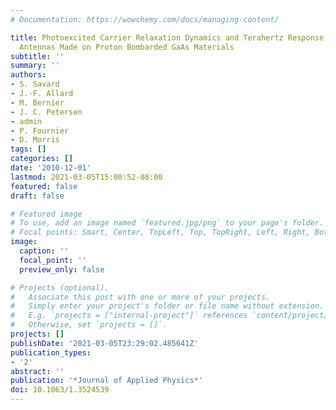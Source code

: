 ```yaml
---
# Documentation: https://wowchemy.com/docs/managing-content/

title: Photoexcited Carrier Relaxation Dynamics and Terahertz Response of Photoconductive
  Antennas Made on Proton Bombarded GaAs Materials
subtitle: ''
summary: ''
authors:
- S. Savard
- J.-F. Allard
- M. Bernier
- J. C. Petersen
- admin
- P. Fournier
- D. Morris
tags: []
categories: []
date: '2010-12-01'
lastmod: 2021-03-05T15:00:52-08:00
featured: false
draft: false

# Featured image
# To use, add an image named `featured.jpg/png` to your page's folder.
# Focal points: Smart, Center, TopLeft, Top, TopRight, Left, Right, BottomLeft, Bottom, BottomRight.
image:
  caption: ''
  focal_point: ''
  preview_only: false

# Projects (optional).
#   Associate this post with one or more of your projects.
#   Simply enter your project's folder or file name without extension.
#   E.g. `projects = ["internal-project"]` references `content/project/deep-learning/index.md`.
#   Otherwise, set `projects = []`.
projects: []
publishDate: '2021-03-05T23:29:02.485641Z'
publication_types:
- '2'
abstract: ''
publication: '*Journal of Applied Physics*'
doi: 10.1063/1.3524539
---
```

